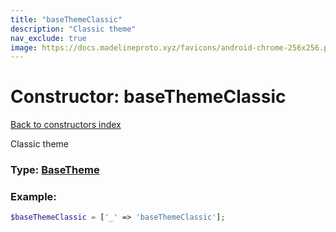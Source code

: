 ```yaml
---
title: "baseThemeClassic"
description: "Classic theme"
nav_exclude: true
image: https://docs.madelineproto.xyz/favicons/android-chrome-256x256.png
---
```

# Constructor: baseThemeClassic  
[Back to constructors index](/API_docs/constructors/index.md)



Classic theme




### Type: [BaseTheme](/API_docs/types/BaseTheme.md)


### Example:

```php
$baseThemeClassic = ['_' => 'baseThemeClassic'];
```  
